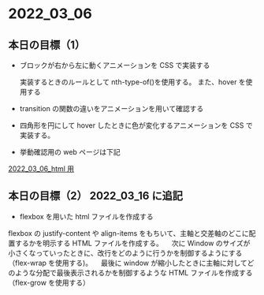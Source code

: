 # 2022_03_06

## 本日の目標（1）

- ブロックが右から左に動くアニメーションを CSS で実装する

  実装するときのルールとして nth-type-of()を使用する。
  また、hover を使用する

- transition の関数の違いをアニメーションを用いて確認する
- 四角形を円にして hover したときに色が変化するアニメーションを CSS で実装する。

- 挙動確認用の web ページは下記

[2022_03_06_html 用](https://imanakarobolab.github.io/Study/html/2022_03_06/html/transition_transform.html)

## 本日の目標（2） 2022_03_16 に追記

- flexbox を用いた html ファイルを作成する

flexbox の justify-content や align-items をもちいて、主軸と交差軸のどこに配置するかを明示する HTML ファイルを作成する。
　次に Window のサイズが小さくなっていったときに、改行をどのように行うかを制御するようにする（flex-wrap を使用する)。
　最後に window が縮小したときに主軸に対してどのような分配で最後表示されるかを制御するような HTML ファイルを作成する（flex-grow を使用する）
